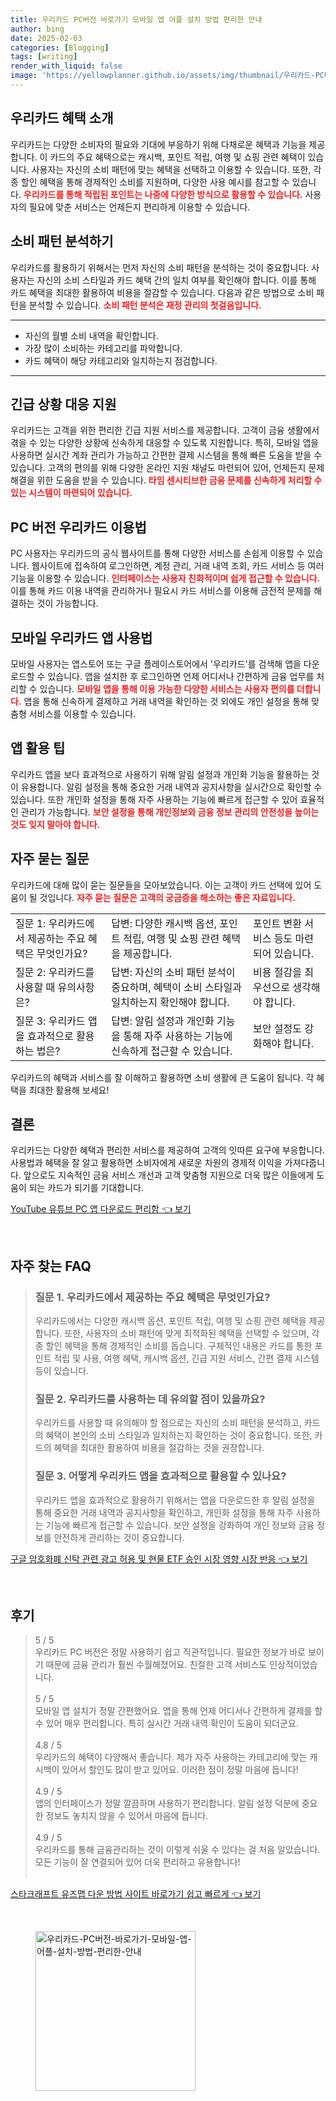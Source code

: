 ```yaml
---
title: 우리카드 PC버전 바로가기 모바일 앱 어플 설치 방법 편리한 안내
author: bing
date: 2025-02-03
categories: [Blogging]
tags: [writing]
render_with_liquid: false
image: 'https://yellowplanner.github.io/assets/img/thumbnail/우리카드-PC버전-바로가기-모바일-앱-어플-설치-방법-편리한-안내.webp'
---
```



<h2 id='우리카드 혜택 소개'>우리카드 혜택 소개</h2>

<p>우리카드는 다양한 소비자의 필요와 기대에 부응하기 위해 다채로운 혜택과 기능을 제공합니다. 이 카드의 주요 혜택으로는 캐시백, 포인트 적립, 여행 및 쇼핑 관련 혜택이 있습니다. 사용자는 자신의 소비 패턴에 맞는 혜택을 선택하고 이용할 수 있습니다. 또한, 각종 할인 혜택을 통해 경제적인 소비를 지원하며, 다양한 사용 예시를 참고할 수 있습니다. <b><span style="color: #ee2323;">우리카드를 통해 적립된 포인트는 나중에 다양한 방식으로 활용할 수 있습니다.</span></b> 사용자의 필요에 맞춘 서비스는 언제든지 편리하게 이용할 수 있습니다.</p>

<h2 id='소비 패턴 분석하기'>소비 패턴 분석하기</h2>

<p>우리카드를 활용하기 위해서는 먼저 자신의 소비 패턴을 분석하는 것이 중요합니다. 사용자는 자신의 소비 스타일과 카드 혜택 간의 일치 여부를 확인해야 합니다. 이를 통해 카드 혜택을 최대한 활용하여 비용을 절감할 수 있습니다. 다음과 같은 방법으로 소비 패턴을 분석할 수 있습니다. <b><span style="color: #ee2323;">소비 패턴 분석은 재정 관리의 첫걸음입니다.</span></b> </p>

<hr />

<ul>
    <li>자신의 월별 소비 내역을 확인합니다.</li>
    <li>가장 많이 소비하는 카테고리를 파악합니다.</li>
    <li>카드 혜택이 해당 카테고리와 일치하는지 점검합니다.</li>
</ul>

<hr />

<h2 id='긴급 상황 대응 지원'>긴급 상황 대응 지원</h2>

<p>우리카드는 고객을 위한 편리한 긴급 지원 서비스를 제공합니다. 고객이 금융 생활에서 겪을 수 있는 다양한 상황에 신속하게 대응할 수 있도록 지원합니다. 특히, 모바일 앱을 사용하면 실시간 계좌 관리가 가능하고 간편한 결제 시스템을 통해 빠른 도움을 받을 수 있습니다. 고객의 편의를 위해 다양한 온라인 지원 채널도 마련되어 있어, 언제든지 문제 해결을 위한 도움을 받을 수 있습니다. <b><span style="color: #ee2323;">타임 센시티브한 금융 문제를 신속하게 처리할 수 있는 시스템이 마련되어 있습니다.</span></b></p>

<h2 id='PC 버전 우리카드 이용법'>PC 버전 우리카드 이용법</h2>

<p>PC 사용자는 우리카드의 공식 웹사이트를 통해 다양한 서비스를 손쉽게 이용할 수 있습니다. 웹사이트에 접속하여 로그인하면, 계정 관리, 거래 내역 조회, 카드 서비스 등 여러 기능을 이용할 수 있습니다. <b><span style="color: #ee2323;">인터페이스는 사용자 친화적이며 쉽게 접근할 수 있습니다.</span></b> 이를 통해 카드 이용 내역을 관리하거나 필요시 카드 서비스를 이용해 금전적 문제를 해결하는 것이 가능합니다.</p>

<h2 id='모바일 우리카드 앱 사용법'>모바일 우리카드 앱 사용법</h2>

<p>모바일 사용자는 앱스토어 또는 구글 플레이스토어에서 '우리카드'를 검색해 앱을 다운로드할 수 있습니다. 앱을 설치한 후 로그인하면 언제 어디서나 간편하게 금융 업무를 처리할 수 있습니다. <b><span style="color: #ee2323;">모바일 앱을 통해 이용 가능한 다양한 서비스는 사용자 편의를 더합니다.</span></b> 앱을 통해 신속하게 결제하고 거래 내역을 확인하는 것 외에도 개인 설정을 통해 맞춤형 서비스를 이용할 수 있습니다.</p>

<h2 id='앱 활용 팁'>앱 활용 팁</h2>

<p>우리카드 앱을 보다 효과적으로 사용하기 위해 알림 설정과 개인화 기능을 활용하는 것이 유용합니다. 알림 설정을 통해 중요한 거래 내역과 공지사항을 실시간으로 확인할 수 있습니다. 또한 개인화 설정을 통해 자주 사용하는 기능에 빠르게 접근할 수 있어 효율적인 관리가 가능합니다. <b><span style="color: #ee2323;">보안 설정을 통해 개인정보와 금융 정보 관리의 안전성을 높이는 것도 잊지 말아야 합니다.</span></b></p>

<h2 id='자주 묻는 질문'>자주 묻는 질문</h2>

<p>우리카드에 대해 많이 묻는 질문들을 모아보았습니다. 이는 고객이 카드 선택에 있어 도움이 될 것입니다. <b><span style="color: #ee2323;">자주 묻는 질문은 고객의 궁금증을 해소하는 좋은 자료입니다.</span></b></p>

<table>
    <tr>
        <td>질문 1: 우리카드에서 제공하는 주요 혜택은 무엇인가요?</td>
        <td>답변: 다양한 캐시백 옵션, 포인트 적립, 여행 및 쇼핑 관련 혜택을 제공합니다.</td>
        <td>포인트 변환 서비스 등도 마련되어 있습니다.</td>
    </tr>
    <tr>
        <td>질문 2: 우리카드를 사용할 때 유의사항은?</td>
        <td>답변: 자신의 소비 패턴 분석이 중요하며, 혜택이 소비 스타일과 일치하는지 확인해야 합니다.</td>
        <td>비용 절감을 최우선으로 생각해야 합니다.</td>
    </tr>
    <tr>
        <td>질문 3: 우리카드 앱을 효과적으로 활용하는 법은?</td>
        <td>답변: 알림 설정과 개인화 기능을 통해 자주 사용하는 기능에 신속하게 접근할 수 있습니다.</td>
        <td>보안 설정도 강화해야 합니다.</td>
    </tr>
</table>

<p>우리카드의 혜택과 서비스를 잘 이해하고 활용하면 소비 생활에 큰 도움이 됩니다. 각 혜택을 최대한 활용해 보세요!</p>

<h2 id='결론'>결론</h2>

<p>우리카드는 다양한 혜택과 편리한 서비스를 제공하여 고객의 잇따른 요구에 부응합니다. 사용법과 혜택을 잘 알고 활용하면 소비자에게 새로운 차원의 경제적 이익을 가져다줍니다. 앞으로도 지속적인 금융 서비스 개선과 고객 맞춤형 지원으로 더욱 많은 이들에게 도움이 되는 카드가 되기를 기대합니다.</p>


<p><a class="click-button" title="YouTube 유튜브 PC 앱 다운로드 편리함" href="https://yellowplanner.github.io/posts/YouTube-%EC%9C%A0%ED%8A%9C%EB%B8%8C-PC-%EC%95%B1-%EB%8B%A4%EC%9A%B4%EB%A1%9C%EB%93%9C-%ED%8E%B8%EB%A6%AC%ED%95%A8/" rel="dofollow">YouTube 유튜브 PC 앱 다운로드 편리함 👈 보기</a></p><br>
<h2 id='자주_찾는_FAQ'>자주 찾는 FAQ</h2>
<div itemscope="" itemtype="https://schema.org/FAQPage">
<blockquote>
<div itemscope="" itemprop="mainEntity" itemtype="https://schema.org/Question">
<h3 itemprop="name">질문 1. 우리카드에서 제공하는 주요 혜택은 무엇인가요?</h3>
<div itemscope="" itemprop="acceptedAnswer" itemtype="https://schema.org/Answer">
<span itemprop="text">
<p>우리카드에서는 다양한 캐시백 옵션, 포인트 적립, 여행 및 쇼핑 관련 혜택을 제공합니다. 또한, 사용자의 소비 패턴에 맞게 최적화된 혜택을 선택할 수 있으며, 각종 할인 혜택을 통해 경제적인 소비를 돕습니다. 구체적인 내용은 카드를 통한 포인트 적립 및 사용, 여행 혜택, 캐시백 옵션, 긴급 지원 서비스, 간편 결제 시스템 등이 있습니다.</p>
</span>
</div>
</div>
<div itemscope="" itemprop="mainEntity" itemtype="https://schema.org/Question">
<h3 itemprop="name">질문 2. 우리카드를 사용하는 데 유의할 점이 있을까요?</h3>
<div itemscope="" itemprop="acceptedAnswer" itemtype="https://schema.org/Answer">
<span itemprop="text">
<p>우리카드를 사용할 때 유의해야 할 점으로는 자신의 소비 패턴을 분석하고, 카드의 혜택이 본인의 소비 스타일과 일치하는지 확인하는 것이 중요합니다. 또한, 카드의 혜택을 최대한 활용하여 비용을 절감하는 것을 권장합니다.</p>
</span>
</div>
</div>
<div itemscope="" itemprop="mainEntity" itemtype="https://schema.org/Question">
<h3 itemprop="name">질문 3. 어떻게 우리카드 앱을 효과적으로 활용할 수 있나요?</h3>
<div itemscope="" itemprop="acceptedAnswer" itemtype="https://schema.org/Answer">
<span itemprop="text">
<p>우리카드 앱을 효과적으로 활용하기 위해서는 앱을 다운로드한 후 알림 설정을 통해 중요한 거래 내역과 공지사항을 확인하고, 개인화 설정을 통해 자주 사용하는 기능에 빠르게 접근할 수 있습니다. 보안 설정을 강화하여 개인 정보와 금융 정보를 안전하게 관리하는 것이 중요합니다.</p>
</span>
</div>
</div>
</blockquote>
</div>
<p><a class="click-button" title="구글 암호화폐 신탁 관련 광고 허용 및 현물 ETF 승인 시장 영향 시장 반응" href="https://yellowplanner.github.io/posts/%EA%B5%AC%EA%B8%80-%EC%95%94%ED%98%B8%ED%99%94%ED%8F%90-%EC%8B%A0%ED%83%81-%EA%B4%80%EB%A0%A8-%EA%B4%91%EA%B3%A0-%ED%97%88%EC%9A%A9-%EB%B0%8F-%ED%98%84%EB%AC%BC-ETF-%EC%8A%B9%EC%9D%B8-%EC%8B%9C%EC%9E%A5-%EC%98%81%ED%96%A5-%EC%8B%9C%EC%9E%A5-%EB%B0%98%EC%9D%91/" rel="dofollow">구글 암호화폐 신탁 관련 광고 허용 및 현물 ETF 승인 시장 영향 시장 반응 👈 보기</a></p><br>
<h2 id='후기'>후기</h2>
<div itemscope itemtype="https://schema.org/Product">
  <blockquote>
  <div itemprop="review" itemscope itemtype="https://schema.org/Review">
      <div itemprop="reviewRating" itemscope itemtype="https://schema.org/Rating"> <span itemprop="ratingValue">5</span> / <span itemprop="bestRating">5</span> </div>
      <span itemprop="reviewBody">우리카드 PC 버전은 정말 사용하기 쉽고 직관적입니다. 필요한 정보가 바로 보이기 때문에 금융 관리가 훨씬 수월해졌어요. 친절한 고객 서비스도 인상적이었습니다.</span>
  </div>
  <br>
  <div itemprop="review" itemscope itemtype="https://schema.org/Review">
      <div itemprop="reviewRating" itemscope itemtype="https://schema.org/Rating"> <span itemprop="ratingValue">5</span> / <span itemprop="bestRating">5</span> </div>
      <span itemprop="reviewBody">모바일 앱 설치가 정말 간편했어요. 앱을 통해 언제 어디서나 간편하게 결제를 할 수 있어 매우 편리합니다. 특히 실시간 거래 내역 확인이 도움이 되더군요.</span>
  </div>
  <br>
  <div itemprop="review" itemscope itemtype="https://schema.org/Review">
      <div itemprop="reviewRating" itemscope itemtype="https://schema.org/Rating"> <span itemprop="ratingValue">4.8</span> / <span itemprop="bestRating">5</span> </div>
      <span itemprop="reviewBody">우리카드의 혜택이 다양해서 좋습니다. 제가 자주 사용하는 카테고리에 맞는 캐시백이 있어서 할인도 많이 받고 있어요. 이러한 점이 정말 마음에 듭니다!</span>
  </div>
  <br>
  <div itemprop="review" itemscope itemtype="https://schema.org/Review">
      <div itemprop="reviewRating" itemscope itemtype="https://schema.org/Rating"> <span itemprop="ratingValue">4.9</span> / <span itemprop="bestRating">5</span> </div>
      <span itemprop="reviewBody">앱의 인터페이스가 정말 깔끔하며 사용하기 편리합니다. 알림 설정 덕분에 중요한 정보도 놓치지 않을 수 있어서 마음에 듭니다.</span>
  </div>
  <br>
  <div itemprop="review" itemscope itemtype="https://schema.org/Review">
      <div itemprop="reviewRating" itemscope itemtype="https://schema.org/Rating"> <span itemprop="ratingValue">4.9</span> / <span itemprop="bestRating">5</span> </div>
      <span itemprop="reviewBody">우리카드를 통해 금융관리하는 것이 이렇게 쉬울 수 있다는 걸 처음 알았습니다. 모든 기능이 잘 연결되어 있어 더욱 편리하고 유용합니다!</span>
  </div>
  <br>
  </blockquote>
</div>
<p><a class="click-button" title="스타크래프트 유즈맵 다운 방법 사이트 바로가기 쉽고 빠르게" href="https://yellowplanner.github.io/posts/%EC%8A%A4%ED%83%80%ED%81%AC%EB%9E%98%ED%94%84%ED%8A%B8-%EC%9C%A0%EC%A6%88%EB%A7%B5-%EB%8B%A4%EC%9A%B4-%EB%B0%A9%EB%B2%95-%EC%82%AC%EC%9D%B4%ED%8A%B8-%EB%B0%94%EB%A1%9C%EA%B0%80%EA%B8%B0-%EC%89%BD%EA%B3%A0-%EB%B9%A0%EB%A5%B4%EA%B2%8C/" rel="dofollow">스타크래프트 유즈맵 다운 방법 사이트 바로가기 쉽고 빠르게 👈 보기</a></p><br>
<figure class="image"><img src="https://yellowplanner.github.io/assets/img/thumbnail/우리카드-PC버전-바로가기-모바일-앱-어플-설치-방법-편리한-안내.webp" alt="우리카드-PC버전-바로가기-모바일-앱-어플-설치-방법-편리한-안내" width="256" height="256"></figure>